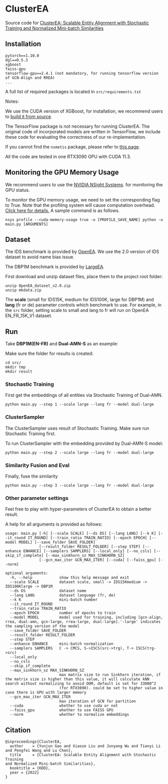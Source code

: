 # ClusterEA

Source code for [ClusterEA: Scalable Entity Alignment with Stochastic Training and Normalized Mini-batch Similarities](https://arxiv.org/abs/2205.10312)

## Installation

    pytorch==1.10.0
    dgl==0.5.3
    xgboost   
    faiss-gpu
    tensorflow-gpu==2.4.1 (not mandatory, for running tensorflow version of GCN-Align and RREA)
    ...

A full list of required packages is located in ``src/requirements.txt``

Notes:

We use the CUDA version of XGBoost, for installation, we recommend users to 
[build it from source](https://xgboost.readthedocs.io/en/stable/build.html).  

The TensorFlow package is not necessary for running ClusterEA. 
The original code of incorporated models are written in TensorFlow,
 we include these code for evaluating the correctness of our re-implementation.
 
If you cannot find the ``nxmetis`` package, please refer to [this page](https://github.com/networkx/networkx-metis).
 
All the code are tested in one RTX3090 GPU with CUDA 11.3.


## Monitoring the GPU Memory Usage


We recommend users to use the [NVIDIA NSight Systems](https://developer.nvidia.com/nsight-systems).
for monitoring the GPU status.

To monitor the GPU memory usage, we need to set the corresponding flag to True.
Note that the profiling system will cause computation overhead. [Click here for details.](https://developer.nvidia.com/blog/understanding-the-visualization-of-overhead-and-latency-in-nsight-systems/)
A sample command is as follows.

    nsys profile --cuda-memory-usage true -o [PROFILE_SAVE_NAME] python -u main.py [ARGUMENTS]


## Dataset 

The IDS benchmark is provided by [OpenEA](https://github.com/nju-websoft/OpenEA). 
We use the 2.0 version of IDS dataset to avoid name bias issue.

The DBP1M benchmark is provided by [LargeEA](https://github.com/ZJU-DAILY/LargeEA).

First download and unzip dataset files, place them to the project root folder:

    unzip OpenEA_dataset_v2.0.zip
    unzip mkdata.zip


The __scale__ (small for IDS15K, medium for IDS100K, large for DBP1M) and  __lang__ (fr or de) parameter controls which benchmark to use.
For example, in the ``src`` folder, setting scale to small and lang to fr will run on OpenEA EN_FR_15K_V1 dataset.

## Run

Take __DBP1M(EN-FR)__ and __Dual-AMN-S__ as an example:

Make sure the folder for results is created:

    cd src/
    mkdir tmp
    mkdir result

### Stochastic Training

First get the embeddings of all entities via Stochastic Training of Dual-AMN.

    python main.py --step 1 --scale large --lang fr --model dual-large
    
### ClusterSampler

The ClusterSampler uses result of Stochastic Training. Make sure run Stochastic Training first.

To run ClusterSampler with the embedding provided by Dual-AMN-S model: 

    python main.py --step 2 --scale large --lang fr --model dual-large


### Similarity Fusion and Eval

Finally, fuse the similarity

    python main.py --step 3 --scale large --lang fr --model dual-large
    

### Other parameter settings

Feel free to play with hyper-parameters of ClusterEA to obtain a better result.

A help for all arguments is provided as follows:


    usage: main.py [-h] [--scale SCALE] [--ds DS] [--lang LANG] [--k K] [--it_round IT_ROUND] [--train_ratio TRAIN_RATIO] [--epoch EPOCH] [--model MODEL] [--save_folder SAVE_FOLDER]
                   [--result_folder RESULT_FOLDER] [--step STEP] [--enhance ENHANCE] [--samplers SAMPLERS] [--local_only] [--no_csls] [--skip_if_complete] [--max_sinkhorn_sz MAX_SINKHORN_SZ]
                   [--gcn_max_iter GCN_MAX_ITER] [--cuda] [--faiss_gpu] [--norm]
    
    optional arguments:
      -h, --help            show this help message and exit
      --scale SCALE         dataset scale, small -> IDS15Kmedium -> IDS100Klarge -> DBP1M
      --ds DS               dataset name
      --lang LANG           dataset language (fr, de)
      --k K                 mini-batch number
      --it_round IT_ROUND
      --train_ratio TRAIN_RATIO
      --epoch EPOCH         number of epochs to train
      --model MODEL         model used for training, including [gcn-align, rrea, dual-amn, gcn-large, rrea-large, dual-large].'-large' indicates the sampling version of the model
      --save_folder SAVE_FOLDER
      --result_folder RESULT_FOLDER
      --step STEP
      --enhance ENHANCE     mini-batch normalization
      --samplers SAMPLERS   C -> CMCS, S->ISCS(src->trg), T-> ISCS(trg->src)
      --local_only
      --no_csls
      --skip_if_complete
      --max_sinkhorn_sz MAX_SINKHORN_SZ
                            max matrix size to run Sinkhorn iteration, if the matrix size is higher than this value, it will calculate kNN search without normalizing to avoid OOM, default is set for 33000^2
                            (for RTX3090). could be set to higher value in case there is GPU with larger memory
      --gcn_max_iter GCN_MAX_ITER
                            max iteration of GCN for partition
      --cuda                whether to use cuda or not
      --faiss_gpu           whether to use FAISS GPU
      --norm                whether to normalize embeddings


## Citation


    @inproceedings{ClusterEA,
      author    = {Yunjun Gao and Xiaoze Liu and Junyang Wu and Tianyi Li and Pengfei Wang and Lu Chen},
      title     = {ClusterEA: Scalable Entity Alignment with Stochastic Training
    and Normalized Mini-batch Similarities},
      booktitle = {KDD},
      year = {2022}
    }
